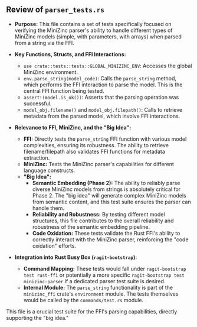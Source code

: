 ## Review of `parser_tests.rs`

*   **Purpose:** This file contains a set of tests specifically focused on verifying the MiniZinc parser's ability to handle different types of MiniZinc models (simple, with parameters, with arrays) when parsed from a string via the FFI.
*   **Key Functions, Structs, and FFI Interactions:**
    *   `use crate::tests::tests::GLOBAL_MINIZINC_ENV`: Accesses the global MiniZinc environment.
    *   `env.parse_string(model_code)`: Calls the `parse_string` method, which performs the FFI interaction to parse the model. This is the central FFI function being tested.
    *   `assert!(model.is_ok())`: Asserts that the parsing operation was successful.
    *   `model_obj.filename()` and `model_obj.filepath()`: Calls to retrieve metadata from the parsed model, which involve FFI interactions.
*   **Relevance to FFI, MiniZinc, and the "Big Idea":**
    *   **FFI:** Directly tests the `parse_string` FFI function with various model complexities, ensuring its robustness. The ability to retrieve filename/filepath also validates FFI functions for metadata extraction.
    *   **MiniZinc:** Tests the MiniZinc parser's capabilities for different language constructs.
    *   **"Big Idea":**
        *   **Semantic Embedding (Phase 2):** The ability to reliably parse diverse MiniZinc models from strings is absolutely critical for Phase 2. The "big idea" will generate complex MiniZinc models from semantic content, and this test suite ensures the parser can handle them.
        *   **Reliability and Robustness:** By testing different model structures, this file contributes to the overall reliability and robustness of the semantic embedding pipeline.
        *   **Code Oxidation:** These tests validate the Rust FFI's ability to correctly interact with the MiniZinc parser, reinforcing the "code oxidation" efforts.

*   **Integration into Rust Busy Box (`ragit-bootstrap`):**
    *   **Command Mapping:** These tests would fall under `ragit-bootstrap test rust-ffi` or potentially a more specific `ragit-bootstrap test minizinc-parser` if a dedicated parser test suite is desired.
    *   **Internal Module:** The `parse_string` functionality is part of the `minizinc_ffi` crate's `environment` module. The tests themselves would be called by the `commands/test.rs` module.

This file is a crucial test suite for the FFI's parsing capabilities, directly supporting the "big idea."
